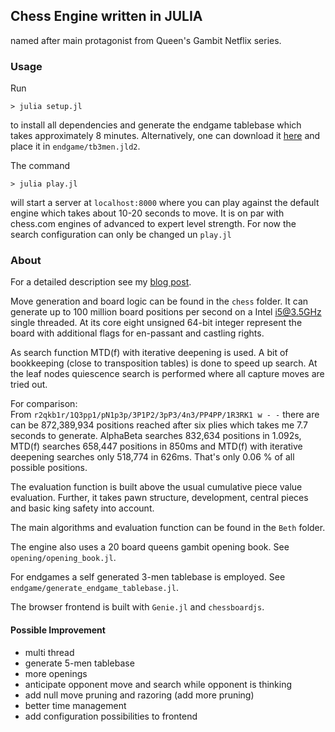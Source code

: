 ## Chess Engine written in JULIA

named after main protagonist from Queen's Gambit Netflix series.

### Usage

Run
```
> julia setup.jl
```
to install all dependencies and generate the endgame tablebase which takes approximately 8 minutes.
Alternatively, one can download it [here](https://www.icloud.com/iclouddrive/00uhTTrimcpTFkZRd8oDL1OHg#tb3men) and place it in `endgame/tb3men.jld2`.


The command
```
> julia play.jl
```
will start a server at `localhost:8000` where you can play against the default engine which takes about 10-20 seconds to move.
It is on par with chess.com engines of advanced to expert level strength.
For now the search configuration can only be changed un `play.jl`

### About

For a detailed description see my [blog post](https://markus7800.github.io/blog/AI/chess_engine.html).

Move generation and board logic can be found in the `chess` folder.
It can generate up to 100 million board positions per second on a Intel i5@3.5GHz single threaded.
At its core eight unsigned 64-bit integer represent the board with additional flags for en-passant and castling rights.

As search function MTD(f) with iterative deepening is used.
A bit of bookkeeping (close to transposition tables) is done to speed up search.
At the leaf nodes quiescence search is performed where all capture moves are tried out.

For comparison:  
From `r2qkb1r/1Q3pp1/pN1p3p/3P1P2/3pP3/4n3/PP4PP/1R3RK1 w - -` there are can be 872,389,934 positions reached after six plies which takes me 7.7 seconds to generate.
AlphaBeta searches 832,634 positions in 1.092s, MTD(f) searches 658,447 positions in 850ms and MTD(f) with iterative deepening searches only 518,774 in 626ms. That's only 0.06 % of all possible positions.

The evaluation function is built above the usual cumulative piece value evaluation.
Further, it takes pawn structure, development, central pieces and basic king safety into account.

The main algorithms and evaluation function can be found in the `Beth` folder.

The engine also uses a 20 board queens gambit opening book. See `opening/opening_book.jl`.

For endgames a self generated 3-men tablebase is employed. See `endgame/generate_endgame_tablebase.jl`.

The browser frontend is built with `Genie.jl` and `chessboardjs`.

#### Possible Improvement

- multi thread
- generate 5-men tablebase
- more openings
- anticipate opponent move and search while opponent is thinking
- add null move pruning and razoring (add more pruning)
- better time management
- add configuration possibilities to frontend
